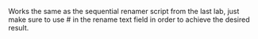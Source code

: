 Works the same as the sequential renamer script from the last lab, just make sure to use # in the rename text field in order to achieve the desired result.